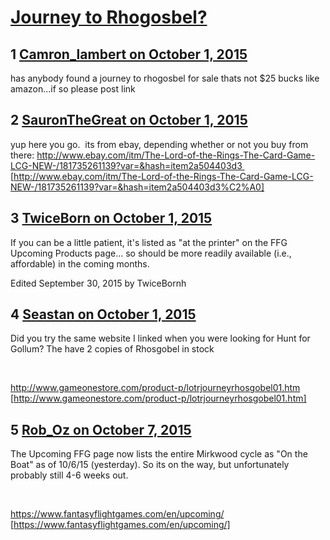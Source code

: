 # [Journey to Rhogosbel?](https://community.fantasyflightgames.com/topic/190024-journey-to-rhogosbel/)

## 1 [Camron_lambert on October 1, 2015](https://community.fantasyflightgames.com/topic/190024-journey-to-rhogosbel/?do=findComment&comment=1827808)

has anybody found a journey to rhogosbel for sale thats not $25 bucks like amazon...if so please post link

## 2 [SauronTheGreat on October 1, 2015](https://community.fantasyflightgames.com/topic/190024-journey-to-rhogosbel/?do=findComment&comment=1827894)

yup here you go.  its from ebay, depending whether or not you buy from there: http://www.ebay.com/itm/The-Lord-of-the-Rings-The-Card-Game-LCG-NEW-/181735261139?var=&hash=item2a504403d3  [http://www.ebay.com/itm/The-Lord-of-the-Rings-The-Card-Game-LCG-NEW-/181735261139?var=&hash=item2a504403d3%C2%A0]

## 3 [TwiceBorn on October 1, 2015](https://community.fantasyflightgames.com/topic/190024-journey-to-rhogosbel/?do=findComment&comment=1827977)

If you can be a little patient, it's listed as "at the printer" on the FFG Upcoming Products page... so should be more readily available (i.e., affordable) in the coming months.

Edited September 30, 2015 by TwiceBornh

## 4 [Seastan on October 1, 2015](https://community.fantasyflightgames.com/topic/190024-journey-to-rhogosbel/?do=findComment&comment=1827995)

Did you try the same website I linked when you were looking for Hunt for Gollum? The have 2 copies of Rhosgobel in stock

 

http://www.gameonestore.com/product-p/lotrjourneyrhosgobel01.htm [http://www.gameonestore.com/product-p/lotrjourneyrhosgobel01.htm]

## 5 [Rob_Oz on October 7, 2015](https://community.fantasyflightgames.com/topic/190024-journey-to-rhogosbel/?do=findComment&comment=1839039)

The Upcoming FFG page now lists the entire Mirkwood cycle as "On the Boat" as of 10/6/15 (yesterday). So its on the way, but unfortunately probably still 4-6 weeks out.

 

https://www.fantasyflightgames.com/en/upcoming/ [https://www.fantasyflightgames.com/en/upcoming/]

